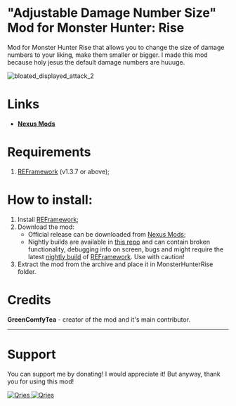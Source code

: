 # "Adjustable Damage Number Size" Mod for Monster Hunter: Rise

Mod for Monster Hunter Rise that allows you to change the size of damage numbers to your liking, make them smaller or bigger. I made this mod because holy jesus the default damage numbers are huuuge.

![bloated_displayed_attack_2](https://user-images.githubusercontent.com/30152047/193549302-874af1a7-0532-4907-944d-5d1f3bf95ef3.png)

# Links
* **[Nexus Mods](https://www.nexusmods.com/monsterhunterrise/mods/1755)**  

# Requirements
1. [REFramework](https://nexusmods.com/monsterhunterrise/mods/26) (v1.3.7 or above);

# How to install:
1. Install [REFramework](https://nexusmods.com/monsterhunterrise/mods/26);
3. Download the mod:
    * Official release can be downloaded from [Nexus Mods](https://www.nexusmods.com/monsterhunterrise/mods/1044);
    * Nightly builds are available in [this repo](https://github.com/GreenComfyTea/MHR-Better-Matchmaking) and can contain broken functionality, debugging info on screen, bugs and might require the latest [nightly build](https://github.com/praydog/REFramework-nightly/releases) of [REFramework](https://www.nexusmods.com/monsterhunterrise/mods/26). Use with caution!
4. Extract the mod from the archive and place it in MonsterHunterRise folder.

# Credits
**GreenComfyTea** - creator of the mod and it's main contributor.
  
***
# Support

You can support me by donating! I would appreciate it! But anyway, thank you for using this mod!

 <a href="https://streamelements.com/greencomfytea/tip">
  <img alt="Qries" src="https://panels.twitch.tv/panel-48897356-image-c6155d48-b689-4240-875c-f3141355cb56">
</a>
<a href="https://ko-fi.com/greencomfytea">
  <img alt="Qries" src="https://panels.twitch.tv/panel-48897356-image-c2fcf835-87e4-408e-81e8-790789c7acbc">
</a>

